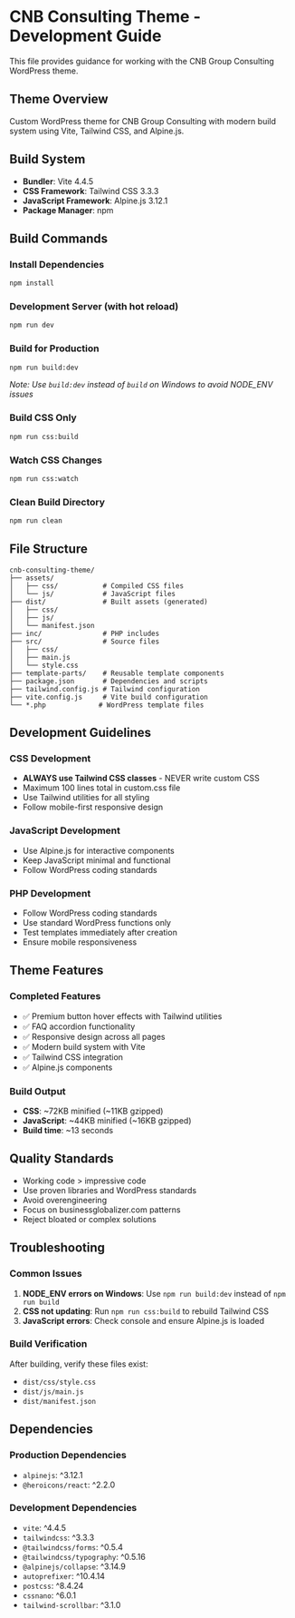 # CNB Consulting Theme - Development Guide

This file provides guidance for working with the CNB Group Consulting WordPress theme.

## Theme Overview

Custom WordPress theme for CNB Group Consulting with modern build system using Vite, Tailwind CSS, and Alpine.js.

## Build System

- **Bundler**: Vite 4.4.5
- **CSS Framework**: Tailwind CSS 3.3.3
- **JavaScript Framework**: Alpine.js 3.12.1
- **Package Manager**: npm

## Build Commands

### Install Dependencies
```bash
npm install
```

### Development Server (with hot reload)
```bash
npm run dev
```

### Build for Production
```bash
npm run build:dev
```
*Note: Use `build:dev` instead of `build` on Windows to avoid NODE_ENV issues*

### Build CSS Only
```bash
npm run css:build
```

### Watch CSS Changes
```bash
npm run css:watch
```

### Clean Build Directory
```bash
npm run clean
```

## File Structure

```
cnb-consulting-theme/
├── assets/
│   ├── css/           # Compiled CSS files
│   └── js/            # JavaScript files
├── dist/              # Built assets (generated)
│   ├── css/
│   ├── js/
│   └── manifest.json
├── inc/               # PHP includes
├── src/               # Source files
│   ├── css/
│   ├── main.js
│   └── style.css
├── template-parts/    # Reusable template components
├── package.json       # Dependencies and scripts
├── tailwind.config.js # Tailwind configuration
├── vite.config.js     # Vite build configuration
└── *.php             # WordPress template files
```

## Development Guidelines

### CSS Development
- **ALWAYS use Tailwind CSS classes** - NEVER write custom CSS
- Maximum 100 lines total in custom.css file
- Use Tailwind utilities for all styling
- Follow mobile-first responsive design

### JavaScript Development
- Use Alpine.js for interactive components
- Keep JavaScript minimal and functional
- Follow WordPress coding standards

### PHP Development
- Follow WordPress coding standards
- Use standard WordPress functions only
- Test templates immediately after creation
- Ensure mobile responsiveness

## Theme Features

### Completed Features
- ✅ Premium button hover effects with Tailwind utilities
- ✅ FAQ accordion functionality
- ✅ Responsive design across all pages
- ✅ Modern build system with Vite
- ✅ Tailwind CSS integration
- ✅ Alpine.js components

### Build Output
- **CSS**: ~72KB minified (~11KB gzipped)
- **JavaScript**: ~44KB minified (~16KB gzipped)
- **Build time**: ~13 seconds

## Quality Standards

- Working code > impressive code
- Use proven libraries and WordPress standards
- Avoid overengineering
- Focus on businessglobalizer.com patterns
- Reject bloated or complex solutions

## Troubleshooting

### Common Issues
1. **NODE_ENV errors on Windows**: Use `npm run build:dev` instead of `npm run build`
2. **CSS not updating**: Run `npm run css:build` to rebuild Tailwind CSS
3. **JavaScript errors**: Check console and ensure Alpine.js is loaded

### Build Verification
After building, verify these files exist:
- `dist/css/style.css`
- `dist/js/main.js`
- `dist/manifest.json`

## Dependencies

### Production Dependencies
- `alpinejs`: ^3.12.1
- `@heroicons/react`: ^2.2.0

### Development Dependencies
- `vite`: ^4.4.5
- `tailwindcss`: ^3.3.3
- `@tailwindcss/forms`: ^0.5.4
- `@tailwindcss/typography`: ^0.5.16
- `@alpinejs/collapse`: ^3.14.9
- `autoprefixer`: ^10.4.14
- `postcss`: ^8.4.24
- `cssnano`: ^6.0.1
- `tailwind-scrollbar`: ^3.1.0